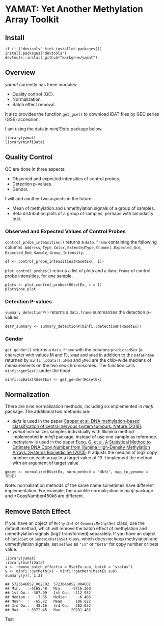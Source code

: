 # YAMAT: Yet Another Methylation Array Toolkit

## Install

```{r, install_yamat}
if (! ("devtools" %in% installed.packages()) install.packages("devtools")
devtools::install_github("markgene/yamat")
```

## Overview

*yamat* currently has three modules:

* Quality control (QC).
* Normalization.
* Batch effect removal.

It also provides the function `get_gse()` to download IDAT files by GEO 
series (GSE) accession.

I am using the data in *minfiData* package below.

```{r}
library(yamat)
library(minfiData)
```

## Quality Control

QC are done in three aspects:

* Observed and expected intensities of control probes.
* Detection p-values.
* Gender.

I will add another two aspects in the future:

* Mean of methylation and unmethylation signals of a group of samples.
* Beta distribution plots of a group of samples, perhaps with bimodality 
test.

### Observed and Expected Values of Control Probes

`control_probe_intensities()` returns a `data.frame` containing the following 
columns: `Address`, `Type`, `Color`, `ExtendedType`, `Channel`, `Expected_Grn`, 
`Expected_Red`, `Sample`, `Group`, `Intensity`.

```{r, control_probe_intensities}
df <- control_probe_intensities(RGsetEx[, 1])
```

`plot_control_probes()` returns a list of plots and a `data.frame` of control 
probe intensities, for *one* sample.

```{r, plot_control_probes}
plots <- plot_control_probes(RGsetEx, s = 1)
plots$one_plot
```

### Detection P-values

`summary_detectionP()` returns a `data.frame` summarizes the detection p-values.

```{r, detp}
detP_summary <- summary_detectionP(minfi::detectionP(RGsetEx))
```

### Gender

`get_gender()` returns a `data.frame` with the columns `predictedSex` 
(a character with values M and F), `xMed` and `yMed` in addition to 
the `DataFrame` returned by `minfi::pData()`. `xMed` and `yMed` are the 
chip-wide medians of measurements on the two sex chromosomes. The function 
calls `minfi::getSex()` under the hood.

```{r gender}
minfi::pData(RGsetEx) <- get_gender(RGsetEx)
```

## Normalization

There are nine normalization methods, including six implemented in *minfi* 
package. The additional two methods are:

* *dkfz* is used in the paper [Capper et al. DNA methylation-based 
classification of central nervous system tumours. Nature (2018)](https://www.ncbi.nlm.nih.gov/pubmed/29539639). 
* *yamat* normalizes samples individually with Illumina method implemented 
in *minfi* package, instead of use one sample as reference.
* *methylcnv* is used in the paper [Feng, G. et al. A Statistical Method to Estimate DNA Copy Number from Illumina High-Density Methylation Arrays. Systems Biomedicine (2013)](https://www.tandfonline.com/doi/pdf/10.4161/sysb.25896). It
adjusts the median of log2 copy number on each array to a target value 
of 13. I implement the method with an argument of target value.

```{r normalization}
gmset <- normalize(RGsetEx, norm_method = "dkfz", map_to_genome = TRUE)
```

Note: normalization methods of the same name sometimes have different 
implementation. For example, the quantile normalization in *minfi* package 
and *CopyNumber450k8 are different.

## Remove Batch Effect

If you have an object of `MethylSet` or `GenomicMethylSet` class, use the default 
method, which will remove the batch effect of methylation and unmethylation 
signals (log2 transformed) separately. If you have an object of `RatioSet` or 
`GenomicRatioSet` class, which does not keep methylation and unmethylation 
signals, set `method` as `"cn"` or `"beta"` for copy number or beta value. 

```{r, batch_effect}
library(yamat)
library(minfiData)
x <- remove_batch_effect(x = MsetEx.sub, batch = "status")
y <- minfi::getMeth(x) - minfi::getMeth(MsetEx.sub)
summary(y)[, 1:2]

## 5723646052_R02C02  5723646052_R04C01  
## Min.   :-6165.48   Min.   :-9716.360  
## 1st Qu.: -307.99   1st Qu.: -112.932  
## Median :   -7.55   Median :   -6.406  
## Mean   :  -65.72   Mean   :  186.622  
## 3rd Qu.:   48.16   3rd Qu.:  202.632  
## Max.   : 8372.45   Max.   :20231.482 
```

Test
